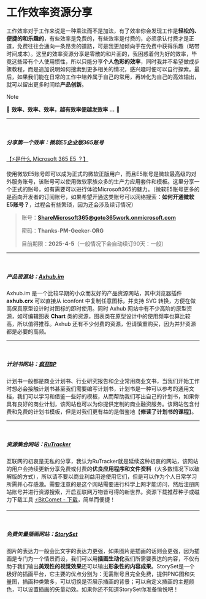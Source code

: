 # 工作效率资源分享
工作效率对于工作来说是一种乘法而不是加法，有了效率你会发现工作是**轻松的、便捷的和乐趣的**，有些效率是免费的，有些效率是付费的，必须承认付费才是正道，免费往往会通向一条昂贵的道路，可是我更加倾向于在免费中获得乐趣（略带时间成本）。这里的效率资源分享是零散的和片面的，我困惑着何为好的效率，毕竟这些带有个人使用惯性，所以只能分享**个人色彩的效率**，同时我并不希望做成步骤教程，而是追加说明如何搜索到更多相关的情况，感兴趣时便可以自行探索。最后，如果我们能在日常的工作中培养属于自己的常用，再转化为自己的高效输出，就可以留出更多时间给**产品创新**。

> [!NOTE]
> 💪 **效率、效率、效率，越有效率便越发效率 ...** 💪

---
<br>

##### 分享第一个效率：微软E5企业版365账号

[【⚡是什么 Microsoft 365 E5 ？】](https://www.microsoft.com/zh-cn/microsoft-365/enterprise/e5?activetab=pivot:概述tab)
	
使用微软E5账号即可以成为正式的微软正版用户，而且E5账号是微软最高级的对外服务账号，该账号可以使用微软家族众多的生产力应用套件和模板。这里分享一个正式的账号，如有需要可以进行体验Microsoft365的魅力。（微软E5账号更多的是面向开发者的订阅账号，如果希望开通这类账号可以网络搜索：**如何开通微软E5账号？**，过程会有些繁琐，因为还会涉及续订情况）

> 账号：**ShareMicrosoft365@goto365work.onmicrosoft.com**
>
> 密码：**Thanks-PM-Geeker-ORG**
>
> 目前期限：**2025-4-5**（一般情况下会自动续订90天：一般）

---
<br>

##### 产品资源站：[Axhub.im](https://axhub.im)

Axhub.im 是一个比较早期的小众而友好的产品资源网站，其中浏览器插件 **axhub.crx** 可以直接从 iconfont 中复制任意图标，并支持 SVG 转换，方便在做高保真原型设计时对图标的即时使用。同时 Axhub 网站中有不少高阶的原型资源，如可编辑图表 **Chart** 类的资源，图表类在原型设计中的使用频率也算比较高，所以值得推荐。Axhub 还有不少付费的资源，但请慎重购买，因为并非资源都是必要的高频。

---
<br>

##### 计划书网站：[疯狂BP](https://www.nutsbp.com)

计划书一般都是商业计划书、行业研究报告和企业常用商业文书，当我们开始工作时想必会接触计划书甚至我们需要编写计划书，计划书是一种可以参考的通用文档，我们可以学习和借鉴一些好的模板，从而帮助我们写出自己的计划书，如果你具有良好的商业计划，该网站也可以为你提供定制的商业融资服务。该网站包含付费和免费的计划书模板，但是对我们更有益的是借鉴地【**修读了计划书的课程**】。

---
<br>

##### 资源集合网站：[RuTracker](https://rutracker.org)

互联网的初衷是无私的分享，我认为RuTracker就是延续这种初衷的网站，该网站的用户会持续更新分享免费或付费的**优良应用程序和文件资料**（大多数情况下以破解版的方式），所以请不要以商业利益用途使用它们，但是可以作为个人日常学习所需并心存感激。需要注意的是这个网站需要进行科学上网才能访问，然后注册网站账号并进行资源搜索，开启互联网万物皆可得的新世界。资源下载推荐种子或磁力下载工具 [⚡BitComet - 下载](https://www.bitcomet.com/cn/downloads)，简单而便捷！

---
<br>

##### 免费矢量插画网站：[StorySet](https://storyset.com)

图片的表达力一般会比文字的表达力更强，如果图片是插画的话则会更强，因为插画是专门为一个情景而设，我们可以用**插画生动化**我们所需要表达的内容，不仅有助于我们输出**美观性的视觉效果**还可以输出**形象性的内容成果**。StorySet是一个极好的插画平台，它主要的优点分别为：无需账号且完全免费，提供PNG图和矢量图，插画种类繁多，可以切换是否展示插画的背景；可以自定义插画的主题颜色，可以设置插画的矢量动效。如果你还不知道StorySet你准备愉悦吧！
